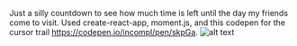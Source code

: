 Just a silly countdown to see how much time is left until the day my friends come to visit. Used create-react-app, moment.js, and this codepen for the cursor trail https://codepen.io/incompl/pen/skpGa.
![alt text](http://i.imgur.com/Ue5B60t.png)
